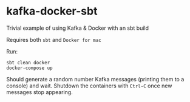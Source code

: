 # kafka-docker-sbt
Trivial example of using Kafka &amp; Docker with an sbt build 

Requires both `sbt` and `Docker for mac`

Run:

```
sbt clean docker
docker-compose up
```
Should generate a random number Kafka messages (printing them to a console) and wait. Shutdown the containers with `Ctrl-C` once new messages stop appearing.

 